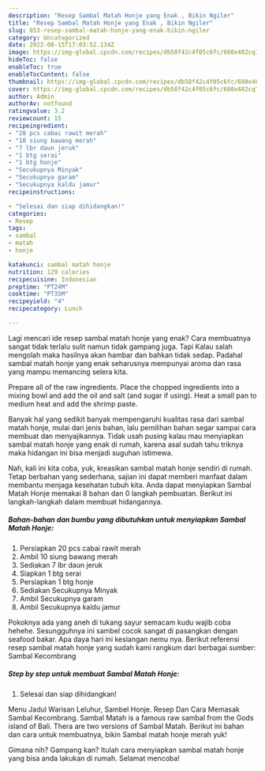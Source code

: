 ```yaml
---
description: "Resep Sambal Matah Honje yang Enak , Bikin Ngiler"
title: "Resep Sambal Matah Honje yang Enak , Bikin Ngiler"
slug: 853-resep-sambal-matah-honje-yang-enak-bikin-ngiler
category: Uncategorized
date: 2022-08-15T17:03:52.134Z
image: https://img-global.cpcdn.com/recipes/db58f42c4f05c6fc/680x482cq70/sambal-matah-honje-foto-resep-utama.jpg
hideToc: false
enableToc: true
enableTocContent: false
thumbnail: https://img-global.cpcdn.com/recipes/db58f42c4f05c6fc/680x482cq70/sambal-matah-honje-foto-resep-utama.jpg
cover: https://img-global.cpcdn.com/recipes/db58f42c4f05c6fc/680x482cq70/sambal-matah-honje-foto-resep-utama.jpg
author: Admin
authorAv: notfound
ratingvalue: 3.2
reviewcount: 15
recipeingredient:
- "20 pcs cabai rawit merah"
- "10 siung bawang merah"
- "7 lbr daun jeruk"
- "1 btg serai"
- "1 btg honje"
- "Secukupnya Minyak"
- "Secukupnya garam"
- "Secukupnya kaldu jamur"
recipeinstructions:

- "Selesai dan siap dihidangkan!"
categories:
- Resep
tags:
- sambal
- matah
- honje

katakunci: sambal matah honje 
nutrition: 129 calories
recipecuisine: Indonesian
preptime: "PT24M"
cooktime: "PT35M"
recipeyield: "4"
recipecategory: Lunch

---
```



Lagi mencari ide resep sambal matah honje yang enak? Cara membuatnya sangat tidak terlalu sulit namun tidak gampang juga. Tapi Kalau salah mengolah maka hasilnya akan hambar dan bahkan tidak sedap. Padahal sambal matah honje yang enak seharusnya mempunyai aroma dan rasa yang mampu memancing selera kita.


Prepare all of the raw ingredients. Place the chopped ingredients into a mixing bowl and add the oil and salt (and sugar if using). Heat a small pan to medium heat and add the shrimp paste.

Banyak hal yang sedikit banyak mempengaruhi kualitas rasa dari sambal matah honje, mulai dari jenis bahan, lalu pemilihan bahan segar sampai cara membuat dan menyajikannya. Tidak usah pusing kalau mau menyiapkan sambal matah honje yang enak di rumah, karena asal sudah tahu triknya maka hidangan ini bisa menjadi suguhan istimewa.


Nah, kali ini kita coba, yuk, kreasikan sambal matah honje sendiri di rumah. Tetap berbahan yang sederhana, sajian ini dapat memberi manfaat dalam membantu menjaga kesehatan tubuh kita. Anda dapat menyiapkan Sambal Matah Honje memakai 8 bahan dan 0 langkah pembuatan. Berikut ini langkah-langkah dalam membuat hidangannya.

<!--inarticleads1-->

##### Bahan-bahan dan bumbu yang dibutuhkan untuk menyiapkan Sambal Matah Honje:

1. Persiapkan 20 pcs cabai rawit merah
1. Ambil 10 siung bawang merah
1. Sediakan 7 lbr daun jeruk
1. Siapkan 1 btg serai
1. Persiapkan 1 btg honje
1. Sediakan Secukupnya Minyak
1. Ambil Secukupnya garam
1. Ambil Secukupnya kaldu jamur


Pokoknya ada yang aneh di tukang sayur semacam kudu wajib coba hehehe. Sesungguhnya ini sambel cocok sangat di pasangkan dengan seafood bakar. Apa daya hari ini kesiangan nemu nya. Berikut referensi resep sambal matah honje yang sudah kami rangkum dari berbagai sumber: Sambal Kecombrang 

<!--inarticleads2-->

##### Step by step untuk membuat Sambal Matah Honje:


1. Selesai dan siap dihidangkan!

Menu Jadul Warisan Leluhur, Sambel Honje. Resep Dan Cara Memasak Sambal Kecombrang. Sambal Matah is a famous raw sambal from the Gods island of Bali. Thera are two versions of Sambal Matah. Berikut ini bahan dan cara untuk membuatnya, bikin Sambal matah honje merah yuk! 

Gimana nih? Gampang kan? Itulah cara menyiapkan sambal matah honje yang bisa anda lakukan di rumah. Selamat mencoba!
